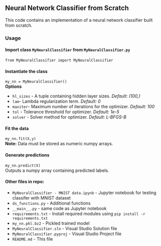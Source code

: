 ## Neural Network Classifier from Scratch

This code contains an implementation of a neural network classifier built from scratch. 

### Usage
#### Import class `MyNeuralClassifier` from `MyNeuralClassifier.py`

`from MyNeuralClassifier import MyNeuralClassifier`

#### Instantiate the class
`my_nn = MyNeuralClassifier()`<Br>
__Options__<Br>
- `hl_sizes` - A tuple containing hidden layer sizes. _Default: (100,)_
- `lam`- Lambda regularization term. _Default: 0_
- `maxiter`- Maximum number of iterations for the optimizer. _Default: 100_
- `tol` - Tolerance threshold for optimizer. _Default: 1e-5_
- `solver` - Solver method for optimizer. _Default: L-BFGS-B_

#### Fit the data
`my_nn.fit(X,y)`<br>
__Note:__ Data must be stored as numeric numpy arrays.

#### Generate predictions
`my_nn.predict(X)` <br>
Outputs a numpy array containing predicted labels.

#### Other files in repo: 
- `MyNeuralClassifier - MNIST data.ipynb` - Jupyter notebook for testing classifer with MNIST dataset
- `ds_functions.py` - Additional functions
- `__main__.py` - same code as Jupyter notebook
- `requirements.txt` - Install required modules using `pip install -r requirements.txt`
- `my_nn.pkl.bz2` - Pickled trained model
- `MyNeuralClassifier.sln` - Visual Studio Solution file
- `MyNeuralClassifier.pyproj` - Visual Studio Project file
- `README.md` - This file
